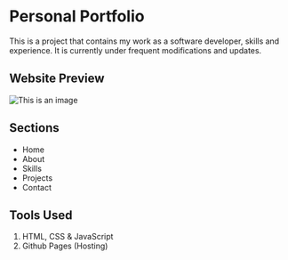 # Personal Portfolio
This is a project that contains my work as a software developer, skills and experience. It is currently under frequent modifications and updates.

## Website Preview

![This is an image](https://github.com/phyleria/phyleria.github.io/blob/main/preview.png)

## Sections
- Home
- About
- Skills
- Projects
- Contact
## Tools Used
1. HTML, CSS & JavaScript
2. Github Pages (Hosting)


